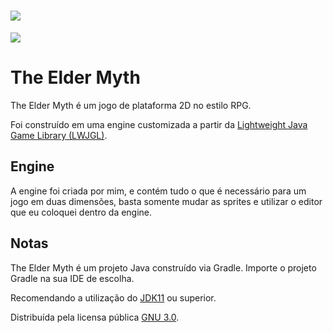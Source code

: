 # <img src="https://lh3.googleusercontent.com/sigKZL9mOsRFZwQnOP8mzspAdIx-XixJ0jJ022WE2S3Y4KZ-r3n6862-VEENk4awn7ejthWADMqHQSYT4RDF0mF5JOKQBLNHLabp3zIfsHckgWEpPbX4LS4qQOuSIERbFDIJ-ZLI6pX7lZG7P0nopVNuZJqz8vLr3GhUf-pifo0JwxhSnW1vJmPhHMMMlElLsImInhjN3D-43xi17T05VTE5H0oRmivOlcxhM84mDC24XcUq-GuMd-P7qeNAwkCC_fdJDbZv1JzSf8mxUcRBdB596_grVjUJSu57qQcsq5nEVdDl8ihSjlZf5ZI4SbiuSoZGlYziMGHeuZEriCOSQjL0rmgFEKvHwOqILYjdc27mwCj26cQ7CQTImAGbVUo1fEDE98ENxMa-cPYphRNCHe9I4LmMTqGGdw2qkmZzDaELSd3fhkJqpX3MJDxNrfcJxjP26AqbYKmMjTn3svHF-yr--Rk6r2hwVKpLH7Z7ZmybO6SGT3JOgw3XSDfTBo0JiJX4d3cLsEQjn3Gp4XcA-ivM0m1GIWKSHRJRcMchOio-FRO6YG-lGNd9r4TfH6IBbom7M2Y2VjrByjiwrmXnpvVWv5Bwj77FpusNZfs9cQrd5T5DJB52FpgEPHzg569cXuHK6RV4v4xpPWE1jge_wKhh6394jO3eBvXIhoe5PpbXSaInhog7Le3oPeE8aHAC1Lvvd1TiTdXhwOQxUx8LdQZ2=w496-h89-no?authuser=0" data-atf="false" style="transform: translate3d(0px, 0px, 0px) rotate(0deg);" data-iml="16088.699999999255">

<a href=https://opensource.org/licenses/GPL-3.0><img src="https://img.shields.io/badge/License-GPL-red"></a>

# The Elder Myth

<p>The Elder Myth é um jogo de plataforma 2D no estilo RPG.</p>
<p>Foi construído em uma engine customizada a partir da <a href="https://www.lwjgl.org/">Lightweight Java Game Library (LWJGL)</a>.</p>

## Engine

<p>A engine foi criada por mim, e contém tudo o que é necessário para um jogo em duas dimensões, basta somente mudar as sprites e utilizar
o editor que eu coloquei dentro da engine.</p>

## Notas

<p>The Elder Myth é um projeto Java construído via Gradle. Importe o projeto Gradle na sua IDE de escolha.</p>
<p>Recomendando a utilização do <a href="https://www.oracle.com/br/java/technologies/javase/jdk11-archive-downloads.html">JDK11</a> ou superior.</p>
<p>Distribuída pela licensa pública <a href="https://www.gnu.org/licenses/gpl-3.0.pt-br.html">GNU 3.0</a>.</p>
